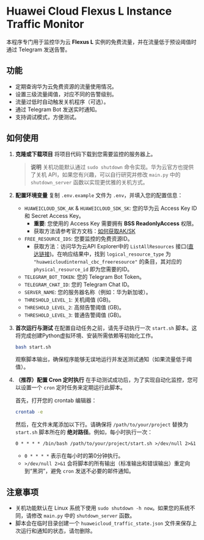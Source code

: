 # Huawei Cloud Flexus L Instance Traffic Monitor

本程序专门用于监控华为云 **Flexus L** 实例的免费流量，并在流量低于预设阈值时通过 Telegram 发送告警。

## 功能

- 定期查询华为云免费资源的流量使用情况。
- 设置三级流量阈值，对应不同的告警级别。
- 流量过低时自动触发关机程序（可选）。
- 通过 Telegram Bot 发送实时通知。
- 支持调试模式，方便测试。

## 如何使用

1.  **克隆或下载项目**
    将项目代码下载到您需要监控的服务器上。

    > **说明**
    > 关机功能默认通过 `sudo shutdown` 命令实现。华为云官方也提供了关机 API，如果您有兴趣，可以自行研究并修改 `main.py` 中的 `shutdown_server` 函数以实现更优雅的关机方式。

2.  **配置环境变量**
    复制 `.env.example` 文件为 `.env`，并填入您的配置信息：
    - `HUAWEICLOUD_SDK_AK` & `HUAWEICLOUD_SDK_SK`: 您的华为云 Access Key ID 和 Secret Access Key。
        - **重要**: 您使用的 Access Key 需要拥有 **BSS ReadonlyAccess** 权限。
        - 获取方法请参考官方文档：[如何获取AK/SK](https://support.huaweicloud.com/devg-apisign/api-sign-provide.html)
    - `FREE_RESOURCE_IDS`: 您要监控的免费资源ID。
        - 获取方法：访问华为云API Explorer中的 `ListAllResources` 接口([直达链接](https://console.huaweicloud.com/apiexplorer/#/openapi/Config/debug?api=ListAllResources))。在响应结果中，找到 `logical_resource_type` 为 `"huaweicloudinternal_cbc_freeresource"` 的条目，其对应的 `physical_resource_id` 即为您需要的ID。
    - `TELEGRAM_BOT_TOKEN`: 您的 Telegram Bot Token。
    - `TELEGRAM_CHAT_ID`: 您的 Telegram Chat ID。
    - `SERVER_NAME`: 您的服务器名称（例如：华为新加坡）。
    - `THRESHOLD_LEVEL_1`: 关机阈值 (GB)。
    - `THRESHOLD_LEVEL_2`: 高频告警阈值 (GB)。
    - `THRESHOLD_LEVEL_3`: 普通告警阈值 (GB)。

3.  **首次运行与测试**
    在配置自动任务之前，请先手动执行一次 `start.sh` 脚本。这将完成创建Python虚拟环境、安装所需依赖等初始化工作。
    ```bash
    bash start.sh
    ```
    观察脚本输出，确保程序能够无误地运行并发送测试通知（如果流量低于阈值）。

4.  **（推荐）配置 Cron 定时执行**
    在手动测试成功后，为了实现自动化监控，您可以设置一个 `cron` 定时任务来定期运行此脚本。

    首先，打开您的 crontab 编辑器：
    ```bash
    crontab -e
    ```

    然后，在文件末尾添加以下行。请确保将 `/path/to/your/project` 替换为 `start.sh` 脚本所在的 **绝对路径**。例如，每小时执行一次：
    ```cron
    0 * * * * /bin/bash /path/to/your/project/start.sh >/dev/null 2>&1
    ```
    - `0 * * * *` 表示在每小时的第0分钟执行。
    - `>/dev/null 2>&1` 会将脚本的所有输出（标准输出和错误输出）重定向到“黑洞”，避免 `cron` 发送不必要的邮件通知。

## 注意事项

- 关机功能默认在 Linux 系统下使用 `sudo shutdown -h now`。如果您的系统不同，请修改 `main.py` 中的 `shutdown_server` 函数。
- 脚本会在临时目录创建一个 `huaweicloud_traffic_state.json` 文件来保存上次运行和通知的状态，请勿删除。
